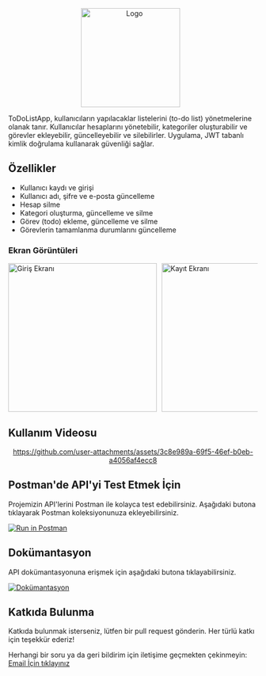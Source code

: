 <div align="center" style="display: flex; align-items: center; justify-content: center;">
  <img src="https://ahmettarikdemirci.io/todolist/screen_shoots/logo.png" alt="Logo" style="height: 200px; margin-right: 10px;">

</div>



ToDoListApp, kullanıcıların yapılacaklar listelerini (to-do list) yönetmelerine olanak tanır. Kullanıcılar hesaplarını yönetebilir, kategoriler oluşturabilir ve görevler ekleyebilir, güncelleyebilir ve silebilirler. Uygulama, JWT tabanlı kimlik doğrulama kullanarak güvenliği sağlar.

## Özellikler

- Kullanıcı kaydı ve girişi
- Kullanıcı adı, şifre ve e-posta güncelleme
- Hesap silme
- Kategori oluşturma, güncelleme ve silme
- Görev (todo) ekleme, güncelleme ve silme
- Görevlerin tamamlanma durumlarını güncelleme

### Ekran Görüntüleri 

<div style="display: flex; overflow-x: auto;">
  <img src="https://ahmettarikdemirci.io/todolist/screen_shoots/1.png" alt="Giriş Ekranı" style="height: 300px; margin-right: 10px;">
  <img src="https://ahmettarikdemirci.io/todolist/screen_shoots/2.png" alt="Kayıt Ekranı" style="height: 300px; margin-right: 10px;">
  <img src="https://ahmettarikdemirci.io/todolist/screen_shoots/3.png" alt="Ana Ekran" style="height: 300px; margin-right: 10px;">
  <img src="https://ahmettarikdemirci.io/todolist/screen_shoots/4.png" alt="Kategori Yönetimi" style="height: 300px; margin-right: 10px;">
  <img src="https://ahmettarikdemirci.io/todolist/screen_shoots/5.png" alt="Görev Yönetimi" style="height: 300px; margin-right: 10px;">
 
</div>

## Kullanım Videosu

<div align="center">

https://github.com/user-attachments/assets/3c8e989a-69f5-46ef-b0eb-a4056af4ecc8

</div>

## Postman'de API'yi Test Etmek İçin
Projemizin API'lerini Postman ile kolayca test edebilirsiniz. Aşağıdaki butona tıklayarak Postman koleksiyonunuza ekleyebilirsiniz.

[![Run in Postman](https://run.pstmn.io/button.svg)](https://solar-meteor-116601.postman.co/workspace/My-Workspace~7b9dc3c3-c830-4a6a-88f8-75ea302d8c2e/folder/37255916-4b1a0090-fe70-40c5-84e2-d1fb1f935240?action=share&creator=37255916&ctx=documentation)

## Dokümantasyon

API dokümantasyonuna erişmek için aşağıdaki butona tıklayabilirsiniz.

[![Dokümantasyon](https://img.shields.io/badge/API%20Docs-Open-green)](https://ahmettarikdemirci.io/todolist/docs/index.html)

## Katkıda Bulunma
Katkıda bulunmak isterseniz, lütfen bir pull request gönderin. Her türlü katkı için teşekkür ederiz!

Herhangi bir soru ya da geri bildirim için iletişime geçmekten çekinmeyin: [Email İçin tıklayınız](mailto:ahmettarikdemirci@gmail.com)

